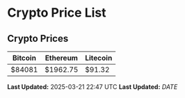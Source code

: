 # Crypto Price List

## Crypto Prices
| Bitcoin | Ethereum | Litecoin |
| ------- | -------- | -------- |
| $84081 | $1962.75 | $91.32 |
**Last Updated:** 2025-03-21 22:47 UTC
**Last Updated:** $DATE$
